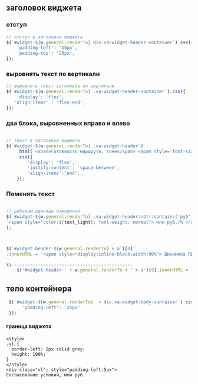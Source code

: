 ## заголовок виджета

### отступ 
```javascript
// отступ в заголовке виджета
$(`#widget-${w.general.renderTo} div.va-widget-header-container`).css({
    'padding-left': '15px',
    'padding-top': '20px',
});
```
### выровнять текст по вертикали
```javascript
// выровнять текст заголовка по вертикали
$(`#widget-${w.general.renderTo} .va-widget-header-container`).css({
    'display': 'flex',
   'align-items' : 'flex-end',
});
```


### два блока, выровненных вправо и влево
```javascript

// текст в заголовке виджета
$(`#widget-${w.general.renderTo} .va-widget-header`)
    .html(`<span>Готовность маршрута, тонн</span> <span style='font-size:80%; color:coral'>Отправление маршрута: 05.10.2023</span>`)
    .css({
        'display': 'flex',
        'justify-content': 'space-between',
        'align-items':'end',
    });
```

### Поменять текст
```javascript

// добавим единицы измерения
$(`#widget-${w.general.renderTo} .va-widget-header:not(:contains('руб'))`).append(
`<span style="color:${text_light}; font-weight: normal"> млн руб./% </span>`
);



$(`#widget-header-${w.general.renderTo} > a`)[0]
.innerHTML = '<span style="display:inline-block;width:90%"> Динамика ПДЗ </span> <span style="font-weight:normal"> млн руб.</span>';

\\----------------------------------------------
    $('#widget-header-' + w.general.renderTo + ' > a')[0].innerHTML = 'Попали в ТОП-113 <span style="color:#4CAF50; font-size:120%; vertical-align:bottom;">' + var + '</span>';

```


## тело контейнера

```javascript
 $(`#widget-${w.general.renderTo}  > div.va-widget-body-container`).css({
      'padding-left': '25px'
 });
```

#### граница виджета
```
<style>
.vl {
  border-left: 2px solid grey;
  height: 100%;
}
</style>
<div class="vl"; style="padding-left:5px">
Согласование условий, млн руб.
```
